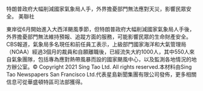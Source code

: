 
特朗普政府大幅削減國家氣象局人手，外界擔憂部門無法應對天災，影響民眾安全。     美聯社

東岸從6月開始進入大西洋颶風季節，但特朗普政府大幅削減國家氣象局人手後，外界擔憂部門無法維持預報、追蹤方面的服務，可能影響民眾的生命財產安全。CBS報道，氣象局多名現任和前任員工表示，上級部門國家海洋和大氣管理局（NOAA）經過3個月的裁員和自願離職後，已經流失大約1000人，其中550人來自氣象團隊，包括專為應對熱帶風暴而設的國家颶風中心，以及監測各地情況的地方辦公室。© Copyright 2021 Sing Tao Ltd. All rights reserved.本材料由Sing Tao Newspapers San Francisco Ltd.代表星島新聞集團有限公司發佈，更多相關信息可從華盛頓特區司法部獲得。